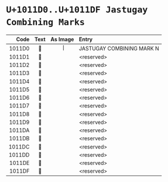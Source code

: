 #  `U+1011D0..U+1011DF Jastugay Combining Marks`  #

|  Code  |    Text    |                 As Image                 | Entry |
| -----: | :--------: | :--------------------------------------: | :---- |
| 1011D0 | &#x1011D0; | ![U+1011D0](../characters/1011--/D0.png) | JASTUGAY COMBINING MARK N |
| 1011D1 | &#x1011D1; |                                          | &lt;reserved&gt; |
| 1011D2 | &#x1011D2; |                                          | &lt;reserved&gt; |
| 1011D3 | &#x1011D3; |                                          | &lt;reserved&gt; |
| 1011D4 | &#x1011D4; |                                          | &lt;reserved&gt; |
| 1011D5 | &#x1011D5; |                                          | &lt;reserved&gt; |
| 1011D6 | &#x1011D6; |                                          | &lt;reserved&gt; |
| 1011D7 | &#x1011D7; |                                          | &lt;reserved&gt; |
| 1011D8 | &#x1011D8; |                                          | &lt;reserved&gt; |
| 1011D9 | &#x1011D9; |                                          | &lt;reserved&gt; |
| 1011DA | &#x1011DA; |                                          | &lt;reserved&gt; |
| 1011DB | &#x1011DB; |                                          | &lt;reserved&gt; |
| 1011DC | &#x1011DC; |                                          | &lt;reserved&gt; |
| 1011DD | &#x1011DD; |                                          | &lt;reserved&gt; |
| 1011DE | &#x1011DE; |                                          | &lt;reserved&gt; |
| 1011DF | &#x1011DF; |                                          | &lt;reserved&gt; |
